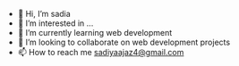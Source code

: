- 👋 Hi, I’m sadia
- 👀 I’m interested in ...
- 🌱 I’m currently learning web development
- 💞️ I’m looking to collaborate on web development projects
- 📫 How to reach me sadiyaajaz4@gmail.com

<!---
sadia-4/sadia-4 is a ✨ special ✨ repository because its `README.md` (this file) appears on your GitHub profile.
You can click the Preview link to take a look at your changes.
--->
